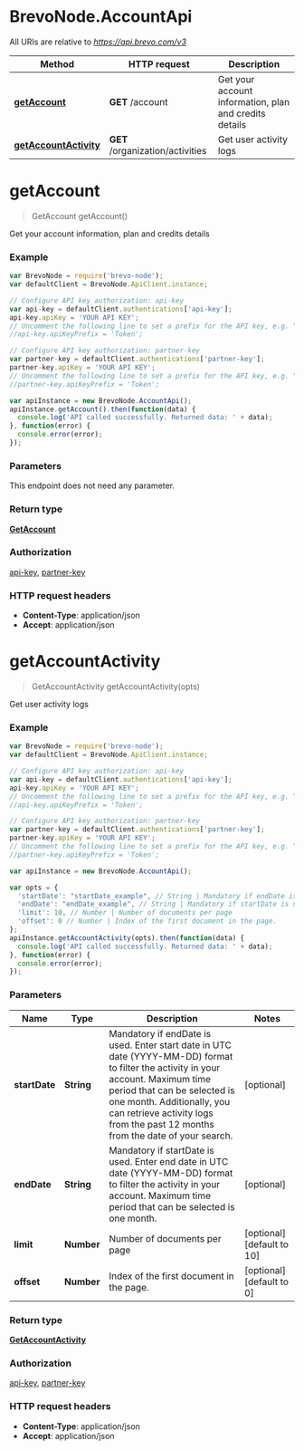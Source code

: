 # BrevoNode.AccountApi

All URIs are relative to *https://api.brevo.com/v3*

Method | HTTP request | Description
------------- | ------------- | -------------
[**getAccount**](AccountApi.md#getAccount) | **GET** /account | Get your account information, plan and credits details
[**getAccountActivity**](AccountApi.md#getAccountActivity) | **GET** /organization/activities | Get user activity logs


<a name="getAccount"></a>
# **getAccount**
> GetAccount getAccount()

Get your account information, plan and credits details

### Example
```javascript
var BrevoNode = require('brevo-node');
var defaultClient = BrevoNode.ApiClient.instance;

// Configure API key authorization: api-key
var api-key = defaultClient.authentications['api-key'];
api-key.apiKey = 'YOUR API KEY';
// Uncomment the following line to set a prefix for the API key, e.g. "Token" (defaults to null)
//api-key.apiKeyPrefix = 'Token';

// Configure API key authorization: partner-key
var partner-key = defaultClient.authentications['partner-key'];
partner-key.apiKey = 'YOUR API KEY';
// Uncomment the following line to set a prefix for the API key, e.g. "Token" (defaults to null)
//partner-key.apiKeyPrefix = 'Token';

var apiInstance = new BrevoNode.AccountApi();
apiInstance.getAccount().then(function(data) {
  console.log('API called successfully. Returned data: ' + data);
}, function(error) {
  console.error(error);
});

```

### Parameters
This endpoint does not need any parameter.

### Return type

[**GetAccount**](GetAccount.md)

### Authorization

[api-key](../README.md#api-key), [partner-key](../README.md#partner-key)

### HTTP request headers

 - **Content-Type**: application/json
 - **Accept**: application/json

<a name="getAccountActivity"></a>
# **getAccountActivity**
> GetAccountActivity getAccountActivity(opts)

Get user activity logs

### Example
```javascript
var BrevoNode = require('brevo-node');
var defaultClient = BrevoNode.ApiClient.instance;

// Configure API key authorization: api-key
var api-key = defaultClient.authentications['api-key'];
api-key.apiKey = 'YOUR API KEY';
// Uncomment the following line to set a prefix for the API key, e.g. "Token" (defaults to null)
//api-key.apiKeyPrefix = 'Token';

// Configure API key authorization: partner-key
var partner-key = defaultClient.authentications['partner-key'];
partner-key.apiKey = 'YOUR API KEY';
// Uncomment the following line to set a prefix for the API key, e.g. "Token" (defaults to null)
//partner-key.apiKeyPrefix = 'Token';

var apiInstance = new BrevoNode.AccountApi();

var opts = { 
  'startDate': "startDate_example", // String | Mandatory if endDate is used. Enter start date in UTC date (YYYY-MM-DD) format to filter the activity in your account. Maximum time period that can be selected is one month. Additionally, you can retrieve activity logs from the past 12 months from the date of your search.
  'endDate': "endDate_example", // String | Mandatory if startDate is used. Enter end date in UTC date (YYYY-MM-DD) format to filter the activity in your account. Maximum time period that can be selected is one month.
  'limit': 10, // Number | Number of documents per page
  'offset': 0 // Number | Index of the first document in the page.
};
apiInstance.getAccountActivity(opts).then(function(data) {
  console.log('API called successfully. Returned data: ' + data);
}, function(error) {
  console.error(error);
});

```

### Parameters

Name | Type | Description  | Notes
------------- | ------------- | ------------- | -------------
 **startDate** | **String**| Mandatory if endDate is used. Enter start date in UTC date (YYYY-MM-DD) format to filter the activity in your account. Maximum time period that can be selected is one month. Additionally, you can retrieve activity logs from the past 12 months from the date of your search. | [optional] 
 **endDate** | **String**| Mandatory if startDate is used. Enter end date in UTC date (YYYY-MM-DD) format to filter the activity in your account. Maximum time period that can be selected is one month. | [optional] 
 **limit** | **Number**| Number of documents per page | [optional] [default to 10]
 **offset** | **Number**| Index of the first document in the page. | [optional] [default to 0]

### Return type

[**GetAccountActivity**](GetAccountActivity.md)

### Authorization

[api-key](../README.md#api-key), [partner-key](../README.md#partner-key)

### HTTP request headers

 - **Content-Type**: application/json
 - **Accept**: application/json


